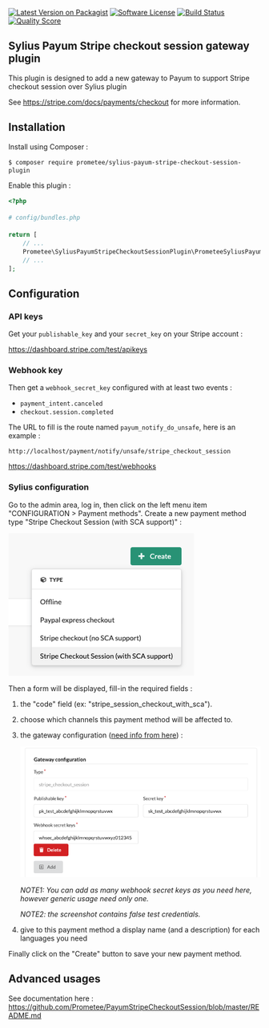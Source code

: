 [![Latest Version on Packagist][ico-version]][link-packagist]
[![Software License][ico-license]](LICENSE)
[![Build Status][ico-travis]][link-travis]
[![Quality Score][ico-code-quality]][link-code-quality]

## Sylius Payum Stripe checkout session gateway plugin

This plugin is designed to add a new gateway to Payum to support Stripe checkout session over Sylius plugin

See https://stripe.com/docs/payments/checkout for more information.

## Installation

Install using Composer :

```
$ composer require prometee/sylius-payum-stripe-checkout-session-plugin
```

Enable this plugin :

```php
<?php

# config/bundles.php

return [
    // ...
    Prometee\SyliusPayumStripeCheckoutSessionPlugin\PrometeeSyliusPayumStripeCheckoutSessionPlugin::class => ['all' => true],
    // ...
];
```

## Configuration

### API keys

Get your `publishable_key` and your `secret_key` on your Stripe account :

https://dashboard.stripe.com/test/apikeys

### Webhook key
Then get a `webhook_secret_key` configured with at least two events :
 
 - `payment_intent.canceled`
 - `checkout.session.completed`

The URL to fill is the route named `payum_notify_do_unsafe`, here is an example :

```
http://localhost/payment/notify/unsafe/stripe_checkout_session
```

https://dashboard.stripe.com/test/webhooks

### Sylius configuration

Go to the admin area, log in, then click on the left menu item "CONFIGURATION > Payment methods".
Create a new payment method type "Stripe Checkout Session (with SCA support)" :

![Create a new payment method][docs-assets-create-payment-method]

Then a form will be displayed, fill-in the required fields :

 1. the "code" field (ex: "stripe_session_checkout_with_sca").
 2. choose which channels this payment method will be affected to.
 3. the gateway configuration ([need info from here](#api-keys)) :
 
    ![Gateway Configuration][docs-assets-gateway-configuration]
    
    _NOTE1: You can add as many webhook secret keys as you need here, however generic usage need only one._
    
    _NOTE2: the screenshot contains false test credentials._
 4. give to this payment method a display name (and a description) for each languages you need
 
 Finally click on the "Create" button to save your new payment method.

## Advanced usages

See documentation here : https://github.com/Prometee/PayumStripeCheckoutSession/blob/master/README.md

[docs-assets-create-payment-method]: docs/assets/create-payment-method.png
[docs-assets-gateway-configuration]: docs/assets/gateway-configuration.png

[ico-version]: https://img.shields.io/packagist/v/Prometee/sylius-payum-stripe-checkout-session-plugin.svg?style=flat-square
[ico-license]: https://img.shields.io/badge/license-MIT-brightgreen.svg?style=flat-square
[ico-travis]: https://img.shields.io/travis/Prometee/SyliusPayumStripeCheckoutSessionPlugin/master.svg?style=flat-square
[ico-code-quality]: https://img.shields.io/scrutinizer/g/Prometee/SyliusPayumStripeCheckoutSessionPlugin.svg?style=flat-square

[link-packagist]: https://packagist.org/packages/prometee/sylius-payum-stripe-checkout-session-plugin
[link-travis]: https://travis-ci.org/Prometee/SyliusPayumStripeCheckoutSessionPlugin
[link-scrutinizer]: https://scrutinizer-ci.com/g/Prometee/SyliusPayumStripeCheckoutSessionPlugin/code-structure
[link-code-quality]: https://scrutinizer-ci.com/g/Prometee/SyliusPayumStripeCheckoutSessionPlugin
